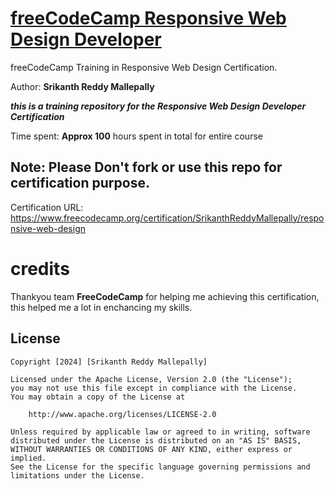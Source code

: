 # <u>freeCodeCamp Responsive Web Design Developer</u>
freeCodeCamp Training in Responsive Web Design Certification.

Author: **Srikanth Reddy Mallepally**

***this is a training repository for the Responsive Web Design Developer Certification***

Time spent: **Approx 100** hours spent in total for entire course



## Note: Please Don't fork or use this repo for certification purpose.

Certification URL: https://www.freecodecamp.org/certification/SrikanthReddyMallepally/responsive-web-design

# credits
Thankyou team **FreeCodeCamp** for helping me achieving this certification, this helped me a lot in enchancing my skills.
## License

    Copyright [2024] [Srikanth Reddy Mallepally]

    Licensed under the Apache License, Version 2.0 (the "License");
    you may not use this file except in compliance with the License.
    You may obtain a copy of the License at

        http://www.apache.org/licenses/LICENSE-2.0

    Unless required by applicable law or agreed to in writing, software
    distributed under the License is distributed on an "AS IS" BASIS,
    WITHOUT WARRANTIES OR CONDITIONS OF ANY KIND, either express or implied.
    See the License for the specific language governing permissions and
    limitations under the License.
